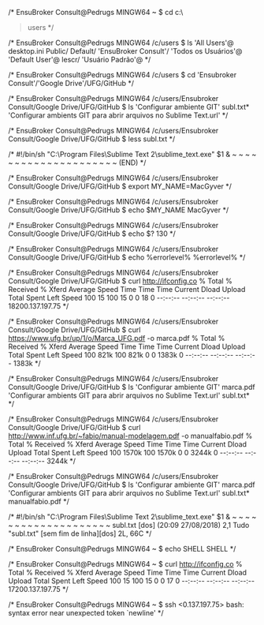 /* 
EnsuBroker Consult@Pedrugs MINGW64 ~
$ cd c:\
> users
*/

/*
EnsuBroker Consult@Pedrugs MINGW64 /c/users
$ ls
'All Users'@      desktop.ini            Public/
 Default/        'EnsuBroker Consult'/  'Todos os Usuários'@
'Default User'@   lescr/                'Usuário Padrão'@
*/

/*
EnsuBroker Consult@Pedrugs MINGW64 /c/users
$ cd 'Ensubroker Consult'/'Google Drive'/UFG/GitHub
*/

/*
EnsuBroker Consult@Pedrugs MINGW64 /c/users/Ensubroker Consult/Google Drive/UFG/GitHub
$ ls
'Configurar ambiente GIT'                                           subl.txt*
'Configurar ambients GIT para abrir arquivos no Sublime Text.url'
*/

/*
EnsuBroker Consult@Pedrugs MINGW64 /c/users/Ensubroker Consult/Google Drive/UFG/GitHub
$ less subl.txt
*/

/*
#!/bin/sh
"C:\Program Files\Sublime Text 2\sublime_text.exe" $1 &
~
~
~
~
~
~
~
~
~
~
~
~
~
~
~
~
~
~
~
~
~
(END)
*/

/*
EnsuBroker Consult@Pedrugs MINGW64 /c/users/Ensubroker Consult/Google Drive/UFG/GitHub
$ export MY_NAME=MacGyver
*/

/*
EnsuBroker Consult@Pedrugs MINGW64 /c/users/Ensubroker Consult/Google Drive/UFG/GitHub
$ echo $MY_NAME
MacGyver
*/

/*
EnsuBroker Consult@Pedrugs MINGW64 /c/users/Ensubroker Consult/Google Drive/UFG/GitHub
$ echo $?
130
*/

/*
EnsuBroker Consult@Pedrugs MINGW64 /c/users/Ensubroker Consult/Google Drive/UFG/GitHub
$ echo %errorlevel%
%errorlevel%
*/

/*
EnsuBroker Consult@Pedrugs MINGW64 /c/users/Ensubroker Consult/Google Drive/UFG/GitHub
$ curl http://ifconfig.co
  % Total    % Received % Xferd  Average Speed   Time    Time     Time  Current
                                 Dload  Upload   Total   Spent    Left  Speed
100    15  100    15    0     0     18      0 --:--:-- --:--:-- --:--:--    18200.137.197.75
*/

/*
EnsuBroker Consult@Pedrugs MINGW64 /c/users/Ensubroker Consult/Google Drive/UFG/GitHub
$ curl https://www.ufg.br/up/1/o/Marca_UFG.pdf -o marca.pdf
  % Total    % Received % Xferd  Average Speed   Time    Time     Time  Current
                                 Dload  Upload   Total   Spent    Left  Speed
100  821k  100  821k    0     0  1383k      0 --:--:-- --:--:-- --:--:-- 1383k
*/

/*
EnsuBroker Consult@Pedrugs MINGW64 /c/users/Ensubroker Consult/Google Drive/UFG/GitHub
$ ls
'Configurar ambiente GIT'                                           marca.pdf
'Configurar ambients GIT para abrir arquivos no Sublime Text.url'   subl.txt*
*/

/*
EnsuBroker Consult@Pedrugs MINGW64 /c/users/Ensubroker Consult/Google Drive/UFG/GitHub
$ curl http://www.inf.ufg.br/~fabio/manual-modelagem.pdf -o manualfabio.pdf
  % Total    % Received % Xferd  Average Speed   Time    Time     Time  Current
                                 Dload  Upload   Total   Spent    Left  Speed
100 1570k  100 1570k    0     0  3244k      0 --:--:-- --:--:-- --:--:-- 3244k
*/

/*
EnsuBroker Consult@Pedrugs MINGW64 /c/users/Ensubroker Consult/Google Drive/UFG/GitHub
$ ls
'Configurar ambiente GIT'                                           marca.pdf
'Configurar ambients GIT para abrir arquivos no Sublime Text.url'   subl.txt*
 manualfabio.pdf
*/

/*
#!/bin/sh
"C:\Program Files\Sublime Text 2\sublime_text.exe" $1 &
~
~
~
~
~
~
~
~
~
~
~
~
~
~
~
~
~
~
~
~
subl.txt [dos] (20:09 27/08/2018)                                       2,1 Tudo
"subl.txt" [sem fim de linha][dos] 2L, 66C
*/

/*
EnsuBroker Consult@Pedrugs MINGW64 ~
$ echo SHELL
SHELL
*/

/*
EnsuBroker Consult@Pedrugs MINGW64 ~
$ curl http://ifconfig.co
  % Total    % Received % Xferd  Average Speed   Time    Time     Time  Current
                                 Dload  Upload   Total   Spent    Left  Speed
100    15  100    15    0     0     17      0 --:--:-- --:--:-- --:--:--    17200.137.197.75
*/

/*
EnsuBroker Consult@Pedrugs MINGW64 ~
$ ssh <0.137.197.75>
bash: syntax error near unexpected token `newline'
*/

